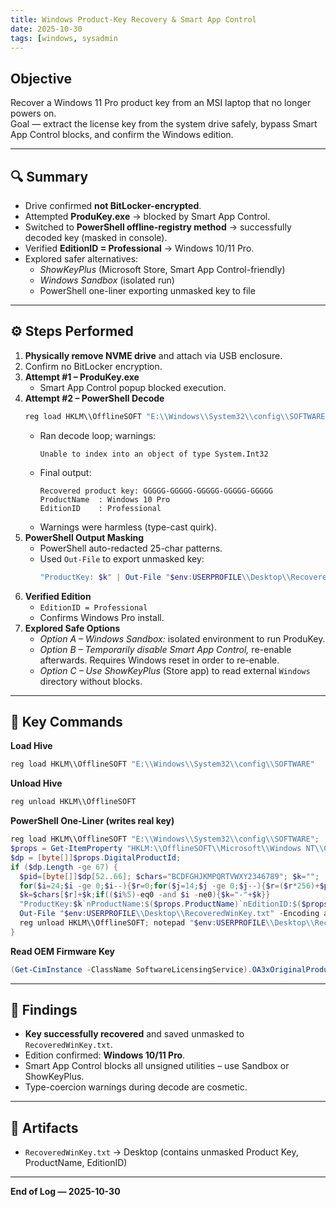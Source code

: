```yaml
---
title: Windows Product-Key Recovery & Smart App Control  
date: 2025-10-30
tags: [windows, sysadmin
---
```


## Objective
Recover a Windows 11 Pro product key from an MSI laptop that no longer powers on.  
Goal — extract the license key from the system drive safely, bypass Smart App Control blocks, and confirm the Windows edition.

---

## 🔍 Summary
- Drive confirmed **not BitLocker-encrypted**.  
- Attempted **ProduKey.exe** → blocked by Smart App Control.  
- Switched to **PowerShell offline-registry method** → successfully decoded key (masked in console).  
- Verified **EditionID = Professional** → Windows 10/11 Pro.  
- Explored safer alternatives:  
  - *ShowKeyPlus* (Microsoft Store, Smart App Control-friendly)  
  - *Windows Sandbox* (isolated run)  
  - PowerShell one-liner exporting unmasked key to file  

---

## ⚙️ Steps Performed
1. **Physically remove NVME drive** and attach via USB enclosure.  
2. Confirm no BitLocker encryption.  
3. **Attempt #1 – ProduKey.exe**  
   - Smart App Control popup blocked execution.  
4. **Attempt #2 – PowerShell Decode**
   ```powershell
   reg load HKLM\\OfflineSOFT "E:\\Windows\\System32\\config\\SOFTWARE"
   ```
   - Ran decode loop; warnings:
     ```
     Unable to index into an object of type System.Int32
     ```
   - Final output:
     ```
     Recovered product key: GGGGG-GGGGG-GGGGG-GGGGG-GGGGG
     ProductName  : Windows 10 Pro
     EditionID    : Professional
     ```
   - Warnings were harmless (type-cast quirk).  
5. **PowerShell Output Masking**
   - PowerShell auto-redacted 25-char patterns.  
   - Used `Out-File` to export unmasked key:
     ```powershell
     "ProductKey: $k" | Out-File "$env:USERPROFILE\\Desktop\\RecoveredWinKey.txt"
     ```
6. **Verified Edition**
   - `EditionID = Professional`
   - Confirms Windows Pro install.  
7. **Explored Safe Options**
   - *Option A – Windows Sandbox:* isolated environment to run ProduKey.  
   - *Option B – Temporarily disable Smart App Control,* re-enable afterwards. Requires Windows reset in order to re-enable.  
   - *Option C – Use ShowKeyPlus* (Store app) to read external `Windows` directory without blocks.

---

## 🧩 Key Commands

**Load Hive**
```powershell
reg load HKLM\\OfflineSOFT "E:\\Windows\\System32\\config\\SOFTWARE"
```

**Unload Hive**
```powershell
reg unload HKLM\\OfflineSOFT
```

**PowerShell One-Liner (writes real key)**
```powershell
reg load HKLM\\OfflineSOFT "E:\\Windows\\System32\\config\\SOFTWARE";
$props = Get-ItemProperty "HKLM:\\OfflineSOFT\\Microsoft\\Windows NT\\CurrentVersion";
$dp = [byte[]]$props.DigitalProductId;
if ($dp.Length -ge 67) {
  $pid=[byte[]]$dp[52..66]; $chars="BCDFGHJKMPQRTVWXY2346789"; $k="";
  for($i=24;$i -ge 0;$i--){$r=0;for($j=14;$j -ge 0;$j--){$r=($r*256)+$pid[$j];$pid[$j]=[math]::Floor($r/24);$r=$r%24}
  $k=$chars[$r]+$k;if(($i%5)-eq0 -and $i -ne0){$k="-"+$k}}
  "ProductKey:$k`nProductName:$($props.ProductName)`nEditionID:$($props.EditionID)" |
  Out-File "$env:USERPROFILE\\Desktop\\RecoveredWinKey.txt" -Encoding ascii;
  reg unload HKLM\\OfflineSOFT; notepad "$env:USERPROFILE\\Desktop\\RecoveredWinKey.txt"
}
```

**Read OEM Firmware Key**
```powershell
(Get-CimInstance -ClassName SoftwareLicensingService).OA3xOriginalProductKey
```

---

## 🧱 Findings
- **Key successfully recovered** and saved unmasked to `RecoveredWinKey.txt`.  
- Edition confirmed: **Windows 10/11 Pro**.  
- Smart App Control blocks all unsigned utilities – use Sandbox or ShowKeyPlus.  
- Type-coercion warnings during decode are cosmetic.  

---

## 📂 Artifacts
- `RecoveredWinKey.txt` → Desktop (contains unmasked Product Key, ProductName, EditionID)

---
**End of Log — 2025-10-30**

